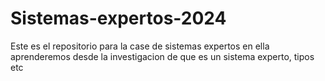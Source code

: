 # Sistemas-expertos-2024
Este es el repositorio para la case de sistemas expertos en ella aprenderemos desde la investigacion de que es un sistema experto, tipos etc
